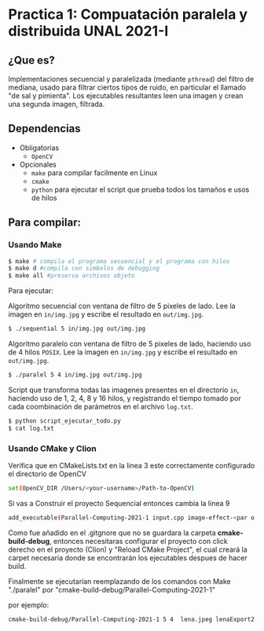 # Practica 1: Compuatación paralela y distribuida UNAL 2021-I

## ¿Que es?


Implementaciones secuencial y paralelizada (mediante `pthread`) del filtro de mediana, usado para filtrar ciertos tipos de ruido, en particular el llamado "de sal y pimienta". Los ejecutables resultantes leen una imagen y crean una segunda imagen, filtrada.

## Dependencias

- Obligatorias
  * `OpenCV`
- Opcionales
  * `make` para compilar facilmente en Linux
  * `cmake` 
  * `python` para ejecutar el script que prueba todos los tamaños e usos de hilos

## Para compilar:

### Usando Make
  ```sh
  $ make # compila el programa secuencial y el programa con hilos
  $ make d #compila con simbolos de debugging
  $ make all #preserva archivos objeto
  ```
  
  Para ejecutar:
  
  Algoritmo secuencial con ventana de filtro de 5 pixeles de lado. Lee la imagen en `in/img.jpg` y escribe el resultado en `out/img.jpg`.
  ```sh
  $ ./sequential 5 in/img.jpg out/img.jpg
  ```
  
  Algoritmo paralelo con ventana de filtro de 5 pixeles de lado, haciendo uso de 4 hilos `POSIX`. Lee la imagen en `in/img.jpg` y escribe el resultado en `out/img.jpg`.
  ```sh
  $ ./paralel 5 4 in/img.jpg out/img.jpg
  ```
  
  Script que transforma todas las imagenes presentes en el directorio `in`, haciendo uso de 1, 2, 4, 8 y 16 hilos, y registrando el tiempo tomado por cada coombinación de parámetros en el archivo `log.txt`.
  ```sh
  $ python script_ejecutar_todo.py
  $ cat log.txt
  ```

### Usando CMake y Clion

Verifica que en CMakeLists.txt en la linea 3 este correctamente configurado el directorio de OpenCV

```sh
set(OpenCV_DIR /Users/<your-username>/Path-to-OpenCV)
```

Si vas a Construir el proyecto Sequencial entonces cambia la linea 9

```sh
add_executable(Parallel-Computing-2021-1 input.cpp image-effect-<par o seq>.cpp )
```

Como fue añadido en el .gitgnore que no se guardara la carpeta **cmake-build-debug**, entonces necesitaras configurar el
proyecto con click derecho en el proyecto (Clion) y "Reload CMake Project", el cual creará la carpet necesaria donde se
encontrarán los ejecutables despues de hacer build.

Finalmente se ejecutarían reemplazando de los comandos con Make "./paralel" por "cmake-build-debug/Parallel-Computing-2021-1"

por ejemplo: 

```sh
cmake-build-debug/Parallel-Computing-2021-1 5 4  lena.jpeg lenaExport2.jpg
```
